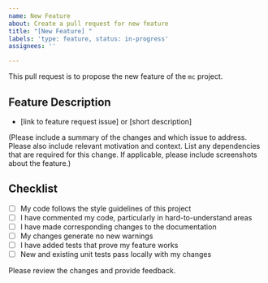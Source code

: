 ```yaml
---
name: New Feature
about: Create a pull request for new feature
title: "[New Feature] "
labels: 'type: feature, status: in-progress'
assignees: ''

---
```


This pull request is to propose the new feature of the `mc` project.

## Feature Description

- [link to feature request issue] or [short description]

(Please include a summary of the changes and which issue to address. Please also include relevant motivation and context. List any dependencies that are required for this change. If applicable, please include screenshots about the feature.)

## Checklist

- [ ] My code follows the style guidelines of this project
- [ ] I have commented my code, particularly in hard-to-understand areas
- [ ] I have made corresponding changes to the documentation
- [ ] My changes generate no new warnings
- [ ] I have added tests that prove my feature works
- [ ] New and existing unit tests pass locally with my changes

Please review the changes and provide feedback.
